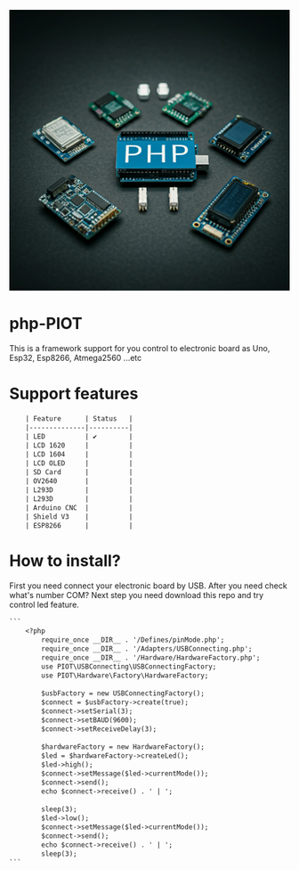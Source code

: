 ![Alt text](banner.png)

# php-PIOT
This is a framework support for you control to electronic board as Uno, Esp32, Esp8266, Atmega2560 ...etc

# Support features
        | Feature      | Status   |
        |--------------|----------|
        | LED          | ✔        | 
        | LCD 1620     |          |
        | LCD 1604     |          |    
        | LCD OLED     |          |  
        | SD Card      |          |    
        | OV2640       |          |     
        | L293D        |          |     
        | L293D        |          |     
        | Arduino CNC  |          |
        | Shield V3    |          |
        | ESP8266      |          |

# How to install? 
First you need connect your electronic board by USB. After you need check what's number COM?
Next step you need download this repo and try control led feature.

    ```
        <?php 
            require_once __DIR__ . '/Defines/pinMode.php';
            require_once __DIR__ . '/Adapters/USBConnecting.php';
            require_once __DIR__ . '/Hardware/HardwareFactory.php';
            use PIOT\USBConnecting\USBConnectingFactory;
            use PIOT\Hardware\Factory\HardwareFactory;

            $usbFactory = new USBConnectingFactory();
            $connect = $usbFactory->create(true);
            $connect->setSerial(3);
            $connect->setBAUD(9600);
            $connect->setReceiveDelay(3);

            $hardwareFactory = new HardwareFactory();
            $led = $hardwareFactory->createLed();
            $led->high();
            $connect->setMessage($led->currentMode());
            $connect->send();
            echo $connect->receive() . ' | ';

            sleep(3);
            $led->low();
            $connect->setMessage($led->currentMode());
            $connect->send();
            echo $connect->receive() . ' | ';
            sleep(3);
    ```
